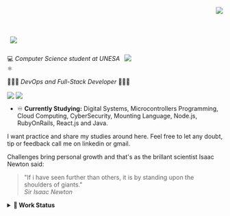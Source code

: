 <div align='right'>
  <a href="#"><img src="https://visitor-badge.glitch.me/badge?page_id=isaacalves7.visitor-badge"/></a>
</div>

<h1>&nbsp;<img src= "https://readme-typing-svg.herokuapp.com?color=0094F5&lines=👋🏾+Hello,+World!;I'm+Isaac+Alves+Pinheiro;But+you+can+call+me+IsaacAlves7;%7C"/></h1>

<img align='right' src="https://user-images.githubusercontent.com/61624336/116183082-a7f44780-a6f3-11eb-9365-2118e0f5b29b.png" width="230">

💻 *Computer Science student at UNESA* ⚛️ 

👨🏾‍💻 *DevOps and Full-Stack Developer* 👨🏾‍🔬

<a href="https://www.linkedin.com/in/isaac-alves-pinheiro-012324198/"><img align="center" src="https://img.shields.io/badge/LinkedIn-fff?style=for-the-badge&logo=linkedin&logoColor=blue"/></a>
<a href="mailto:isaacalves0720@gmail.com"><img align="center" src="https://img.shields.io/badge/Gmail-fff?style=for-the-badge&logo=gmail&logoColor=red"/></a>

- ♾️ **Currently Studying:** Digital Systems, Microcontrollers Programming, Cloud Computing, CyberSecurity, Mounting Language, Node.js, RubyOnRails, React.js and Java.   

I want practice and share my studies around here. Feel free to let any doubt, tip or feedback call me on linkedin or gmail.

<!-- I’m currently searching an opportunity of DevOps vacancy on labour market. Also, -->

Challenges bring personal growth and that's as the brillant scientist Isaac Newton said:

<blockquote>
  "If i have seen further than others, it is by standing upon the shoulders of giants."<br \>
  <i>Sir Isaac Newton</i>
</blockquote>

<details><summary><b title="(click to open)">🌲 Work Status</b></summary>
<div align="center">
  <img height="170em" src="https://user-images.githubusercontent.com/61624336/115090011-0fd3b280-9eea-11eb-85ed-cd4ff8874740.png"/>
  <img height="150em" src="https://github-readme-stats-eight-theta.vercel.app/api/top-langs/?username=IsaacAlves7&layout=compact&langs_count=8&theme=#000"/>
  <img height="150em" src="https://github-readme-stats.vercel.app/api?username=IsaacAlves7&show_icons=true&hide_border=true"/>
</div>

![Snake animation](https://raw.githubusercontent.com/IsaacAlves7/IsaacAlves7/27423a6116585256c6fb97ab8b4c401de3c5fdfc/github-contribution-grid-snake.svg)

</details>
